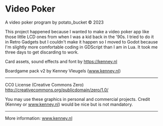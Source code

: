 # Video Poker
A video poker program by potato_bucket © 2023

This project happened because I wanted to make a video poker app like those little LCD ones from when I was a kid back in the '90s. I tried to do it in Retro Gadgets but I couldn't make it happen so I moved to Godot because I'm slightly more comfortable coding in GDScript than I am in Lua. It took me three days to get discarding to work.

Card assets, sound effects and font by https://kenney.nl

Boardgame pack v2 by Kenney Vleugels (www.kenney.nl)

------------------------------

CC0 License (Creative Commons Zero)
http://creativecommons.org/publicdomain/zero/1.0/

You may use these graphics in personal and commercial projects.
Credit (Kenney or www.kenney.nl) would be nice but is not mandatory.

------------------------------

More information:
www.kenney.nl
